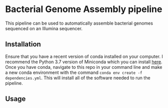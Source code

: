 # Bacterial Genome Assembly pipeline
This pipeline can be used to automatically assemble bacterial genomes sequenced on an Illumina sequencer.

## Installation
Ensure that you have a recent version of conda installed on your computer. I recommend the Python 3.7 version of Miniconda which you can install [here](https://docs.conda.io/en/latest/miniconda.html). Once you have conda, navigate to this repo in your command line and make a new conda environment with the command `conda env create -f dependencies.yml`. This will install all of the software needed to run the pipeline.

## Usage
